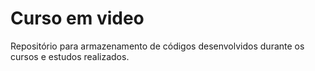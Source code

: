# Curso em video
 Repositório para armazenamento de códigos desenvolvidos durante os cursos e estudos realizados.
